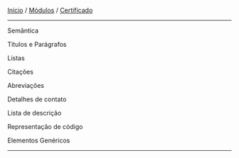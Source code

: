 [Início](https://github.com/Thalyalm/rocketseat-trilha-fundamentar) /
[Módulos](https://github.com/Thalyalm/rocketseat-trilha-fundamentar/tree/main/modulos) /
[Certificado](https://github.com/Thalyalm/rocketseat-trilha-fundamentar/tree/main/certificado)

---

 Semântica

 Títulos e Parágrafos

 Listas

 Citações

 Abreviações

 Detalhes de contato

 Lista de descrição

 Representação de código

 Elementos Genéricos

---